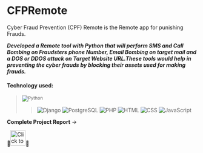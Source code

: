 # CFPRemote
Cyber Fraud Prevention (CPF) Remote is the Remote app for punishing Frauds.

***Developed a Remote tool with Python that will perform SMS and Call Bombing on Fraudsters phone Number, Email Bombing on target mail and a DOS or DDOS attack on  Target Website URL.These tools would help in preventing the cyber frauds by blocking their assets used for making frauds.***


#### Technology used:
  > <sub>![Python][Python]</sub>
  >> ![Django][Django]
  >> ![PostgreSQL]
  >> ![PHP][PHP]
  >> ![HTML][HTML]
  >> ![CSS][CSS.js]
  >> ![JavaScript][JavaScript]
  
[Python]: https://img.shields.io/badge/-Python-07065c?style=flat-square&logo=python&logoColor=white
[Django]: https://img.shields.io/badge/-Django-22293E?style=flat-square&logo=django&logoColor=green
[PostgreSQL]: https://img.shields.io/badge/-PostgreSQL-6772E5?style=plastic&logo=postgresql&logoColor=white
[PHP]: https://img.shields.io/badge/-PHP-8856D0?style=plastic&logo=php&logoColor=white
[HTML]: https://img.shields.io/badge/-HTML-E34F26?style=flat-square&logo=html5&logoColor=white
[CSS.js]: https://img.shields.io/badge/-CSS3-1572B6?style=flat-square&logo=CSS3&logoColor=white
[JavaScript]: https://img.shields.io/badge/-JavaScript-6d0f87?style=flat-square&logo=JavaScript&logoColor=white
**Complete Project Report** -> 

📌[<img alt="Click to View Documentation" width="40px" target=”_blank” src="https://upload.wikimedia.org/wikipedia/commons/6/66/Google_Docs_2020_Logo.svg" />](https://docs.google.com/document/d/12xwJnyFQrmpIUWvp7BGvKgpsRPLkNcW3Y7o6mT8SWvU/edit)📌
